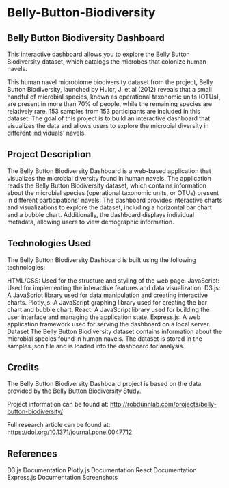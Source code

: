 # Belly-Button-Biodiversity

## Belly Button Biodiversity Dashboard
This interactive dashboard allows you to explore the Belly Button Biodiversity dataset, which catalogs the microbes that colonize human navels.

This human navel microbiome biodiversity dataset from the project, Belly Button Biodiversity, launched by Hulcr, J. et al (2012) reveals that a small handful of microbial species, known as operational taxonomic units (OTUs), are present in more than 70% of people, while the remaining species are relatively rare. 153 samples from 153 participants are included in this dataset. The goal of this project is to build an interactive dashboard that visualizes the data and allows users to explore the microbial diversity in different individuals' navels.

## Project Description
The Belly Button Biodiversity Dashboard is a web-based application that visualizes the microbial diversity found in human navels. The application reads the Belly Button Biodiversity dataset, which contains information about the microbial species (operational taxonomic units, or OTUs) present in different participations' navels. The dashboard provides interactive charts and visualizations to explore the dataset, including a horizontal bar chart and a bubble chart. Additionally, the dashboard displays individual metadata, allowing users to view demographic information.

## Technologies Used
The Belly Button Biodiversity Dashboard is built using the following technologies:

HTML/CSS: Used for the structure and styling of the web page.
JavaScript: Used for implementing the interactive features and data visualization.
D3.js: A JavaScript library used for data manipulation and creating interactive charts.
Plotly.js: A JavaScript graphing library used for creating the bar chart and bubble chart.
React: A JavaScript library used for building the user interface and managing the application state.
Express.js: A web application framework used for serving the dashboard on a local server.
Dataset
The Belly Button Biodiversity dataset contains information about the microbial species found in human navels. The dataset is stored in the samples.json file and is loaded into the dashboard for analysis.

## Credits
The Belly Button Biodiversity Dashboard project is based on the data provided by the Belly Button Biodiversity Study. 

Project information can be found at: http://robdunnlab.com/projects/belly-button-biodiversity/

Full research article can be found at: https://doi.org/10.1371/journal.pone.0047712

## References
D3.js Documentation
Plotly.js Documentation
React Documentation
Express.js Documentation
Screenshots